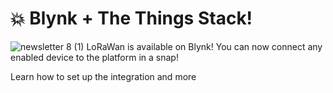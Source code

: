 # 💥 Blynk + The Things Stack!
![newsletter 8 (1)](https://github.com/user-attachments/assets/20c2eef6-dd4a-4dd5-b767-1c6dc124250d)
LoRaWan is available on Blynk! You can now connect any enabled device to the platform in a snap! 

Learn how to set up the integration and more

